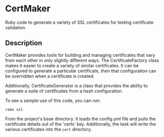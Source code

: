 CertMaker
=========

Ruby code to generate a variety of SSL certificates for testing certificate
validation.

Description
-----------

CertMaker provides tools for building and managing certificates that vary from
each other in only slightly different ways. The CertificateFactory class makes
it easier to create a variety of similar certificates. It can be configured to
generate a particular certificate, then that configuration can be overridden
when a certificate is created.

Additionally, CertificateGenerator is a class that provides the ability to
generate a suite of certificates from a hash configuration.

To see a sample use of this code, you can run:

    rake ssl
    
From the project's base directory. It loads the config.yml file and pulls the
certificate details out of the 'certs' key. Additionally, the task will write
the various certificates into the `cert` directory.
